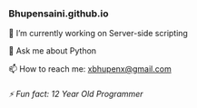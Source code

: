 ### Bhupensaini.github.io

🔭 I’m currently working on Server-side scripting

💬 Ask me about Python

📫 How to reach me: xbhupenx@gmail.com

###### ⚡ Fun fact: 12 Year Old Programmer
